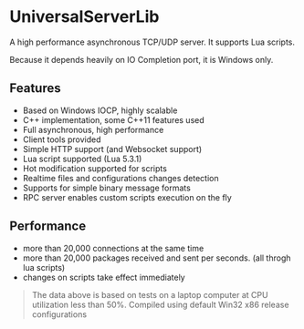 # UniversalServerLib
A high performance asynchronous TCP/UDP server. It supports Lua scripts.

Because it depends heavily on IO Completion port, it is Windows only.

## Features
* Based on Windows IOCP, highly scalable
* C++ implementation, some C++11 features used
* Full asynchronous, high performance
* Client tools provided
* Simple HTTP support (and Websocket support)
* Lua script supported (Lua 5.3.1)
* Hot modification supported for scripts
* Realtime files and configurations changes detection
* Supports for simple binary message formats
* RPC server enables custom scripts execution on the fly

## Performance
* more than 20,000 connections at the same time
* more than 20,000 packages received and sent per seconds. (all throgh lua scripts)
* changes on scripts take effect immediately

>The data above is based on tests on a laptop computer at CPU utilization less than 50%.
>Compiled using default Win32 x86 release configurations
